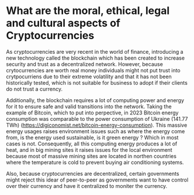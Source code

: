 
# What are the moral, ethical, legal and cultural aspects of Cryptocurrencies

As cryptocurrencies are very recent in the world of finance, introducing a new technology called the blockchain which has been created to increase security and trust as a decentralized network. However, because crytocurrencies are worth real money individuals might not put trust into crytpocurriens due to their extreme volatility and that it has not been historically tested, which is not suitable for business to adopt if their clients do not trust a currency.

Additionally, the blockchain requires a lot of computing power and energy for it to ensure safe and valid transitions into the network. Taking the example of Bitcoin, which to put into perpective, in 2023 Bitcoin energy consumption was comparable to the power consumption of Ukraine (141.77 TWh) (https://digiconomist.net/bitcoin-energy-consumption). This massive energy usages raises environment issues such as where the energy come from, is the energy used sustainable, is it green energy ? Which in most cases is not. Consequently, all this computing energy produces a lot of heat, and in big mining sites it raises issues for the local environment because most of massive mining sites are located in northen countries where the temperature is cold to prevent buying air conditioning systems.

Also, because cryptocurrencies are decentralized, certain governments might reject this idear of peer-to-peer as governments want to have control over their currency and have it centralized to moniter the currency.